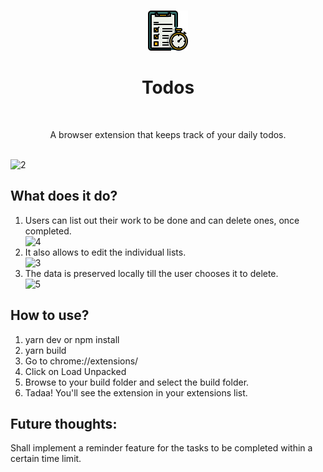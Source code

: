 <br />

<p align="center">
    <img src="public/icon.png"/>
</p>

<h1 align="center">Todos</h2>
<br />

<p align="center">
A browser extension that keeps track of your daily todos.</p>

<br />
<img width="227" alt="2" src="https://user-images.githubusercontent.com/67586672/148969946-505721a0-00b1-4c10-a55c-e21a36c79a3c.PNG">

<h2> What does it do? </h2>
<ol>
  <li>
    Users can list out their work to be done and can delete ones, once completed. </li>
  <img width="225" alt="4" src="https://user-images.githubusercontent.com/67586672/148970145-5611361c-724b-4c73-9a29-418aee875a82.PNG">
  <li>
    It also allows to edit the individual lists. </li>
  <img width="224" alt="3" src="https://user-images.githubusercontent.com/67586672/148970210-97816c96-348c-448a-a65c-68b9d283c77c.PNG">

  <li> The data is preserved locally till the user chooses it to delete. </li>
  <img width="225" alt="5" src="https://user-images.githubusercontent.com/67586672/148970240-cffd188b-2888-4025-a3ed-e7213901a973.PNG">

  </ol>
  <h2>How to use?</h2>
  <ol>
    <li>yarn dev or npm install </li>
    <li>yarn build </li>
    <li>Go to chrome://extensions/ </li>
    <li>Click on Load Unpacked</li>
    <li>Browse to your build folder and select the build folder.</li>
    <li>Tadaa! You'll see the extension in your extensions list.</li>
    </ol>
  
  <h2>
  Future thoughts:
  </h2>
  <p>
  Shall implement a reminder feature for the tasks to be completed within a certain time limit.
 </p>
